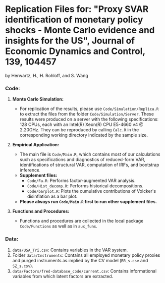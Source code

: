 # Replication Files for: "Proxy SVAR identification of monetary policy shocks - Monte Carlo evidence and insights for the US", Journal of Economic Dynamics and Control, 139, 104457
by Herwartz, H., H. Rohloff, and S. Wang

### Code:

1. **Monte Carlo Simulation:**
    - For replication of the results, please use `Code/Simulation/Replica.R` to extract the files from the folder `Code/Simulation/Server`. These results were produced on a server with the following specifications: 128 CPUs, each with an Intel(R) Xeon(R) CPU E5-4660 v4 @ 2.20GHz. They can be reproduced by calling `Calc.R` in the corresponding working directory indicated by the sample size.

2. **Empirical Application:**
    - The main file is `Code/Main.R`, which contains most of our calculations such as specifications and diagnostics of reduced-form VAR, identifications of structural VAR, computation of IRFs, and bootstrap inference.
    - **Supplement files:**
        - `Code/Fa.R`: Performs factor-augmented VAR analysis.
        - `Code/Hist_decomp.R`: Performs historical decompositions.
        - `Code/barplot.R`: Plots the cumulative contributions of Volcker's disinflation as a bar plot.
    - **Please always run `Code/Main.R` first to run other supplement files.**

3. **Functions and Procedures:**
    - Functions and procedures are collected in the local package `Code/Functions` as well as in `aux_funs`.

### Data:

1. `data/USA_Tri.csv`: Contains variables in the VAR system.
2. Folder `data/Instruments`: Contains all employed monetary policy proxies and purged instruments as implied by the CV model (`RR_s.csv` and `SZ_s.csv`).
3. `data/Factors/fred-database_code/current.csv`: Contains informational variables from which latent factors are extracted.
